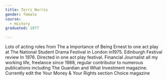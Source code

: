 ```yaml
---
title: Terri Norris
gender: female
course:
  - History
graduated: 1977

---
```

Lots of acting roles from The a Importance of Being Ernest to one act play at The National Student Drama Festival in London in1975. Edinburgh Festival review In 1976. Directed in one act play festival.
Financial Journalist all my working life, freelance since 1988, regular contributor to numerous publications including The Guardian and What Investment magazine. Currently edit the Your Money & Your Rights section Choice magazine


